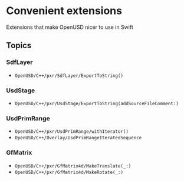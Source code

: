 # Convenient extensions

Extensions that make OpenUSD nicer to use in Swift

## Topics
### SdfLayer
- ``OpenUSD/C++/pxr/SdfLayer/ExportToString()``

### UsdStage
- ``OpenUSD/C++/pxr/UsdStage/ExportToString(addSourceFileComment:)``

### UsdPrimRange
- ``OpenUSD/C++/pxr/UsdPrimRange/withIterator()``
- ``OpenUSD/C++/Overlay/UsdPrimRangeIteratedSequence``

### GfMatrix
- ``OpenUSD/C++/pxr/GfMatrix4d/MakeTranslate(_:)``
- ``OpenUSD/C++/pxr/GfMatrix4d/MakeRotate(_:)``

